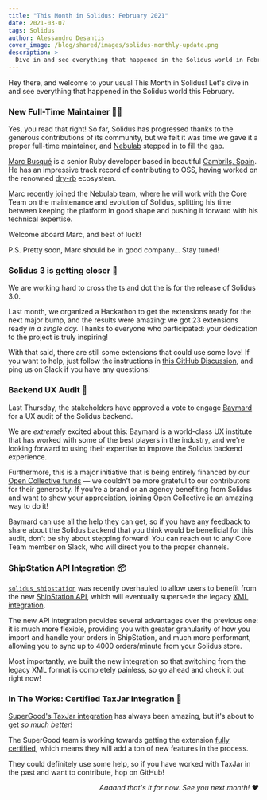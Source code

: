 ```yaml
---
title: "This Month in Solidus: February 2021"
date: 2021-03-07
tags: Solidus
author: Alessandro Desantis
cover_image: /blog/shared/images/solidus-monthly-update.png
description: >
  Dive in and see everything that happened in the Solidus world in February 2021!
---
```


Hey there, and welcome to your usual This Month in Solidus! Let's dive in and see everything that
happened in the Solidus world this February.

### New Full-Time Maintainer 👷‍♂️

Yes, you read that right! So far, Solidus has progressed thanks to the generous contributions of its
community, but we felt it was time we gave it a proper full-time maintainer, and
[Nebulab](https://nebulab.it) stepped in to fill the gap.

[Marc Busqué](https://github.com/waiting-for-dev) is a senior Ruby developer based in beautiful
[Cambrils, Spain](https://en.wikipedia.org/wiki/Cambrils). He has an impressive track record of
contributing to OSS, having worked on the renowned [dry-rb](https://github.com/dry-rb) ecosystem.

Marc recently joined the Nebulab team, where he will work with the Core Team on the maintenance and
evolution  of Solidus, splitting his time between keeping the platform in good shape and pushing it
forward with his technical expertise.

Welcome aboard Marc, and best of luck!

P.S. Pretty soon, Marc should be in good company... Stay tuned!

### Solidus 3 is getting closer 🚀

We are working hard to cross the ts and dot the is for the release of Solidus 3.0.

Last month, we organized a Hackathon to get the extensions ready for the next major bump, and
the results were amazing: we got 23 extensions ready _in a single day._ Thanks to everyone who
participated: your dedication to the project is truly inspiring!

With that said, there are still some extensions that could use some love! If you want to help,
just follow the instructions in [this GitHub Discussion](https://github.com/solidusio/solidus/discussions/3911),
and ping us on Slack if you have any questions!

### Backend UX Audit 🎨

Last Thursday, the stakeholders have approved a vote to engage [Baymard](https://baymard.com/) for
a UX audit of the Solidus backend.

We are _extremely_ excited about this: Baymard is a world-class UX institute that has worked with
some of the best players in the industry, and we're looking forward to using their expertise to
improve the Solidus backend experience.

Furthermore, this is a major initiative that is being entirely financed by our
[Open Collective funds](https://opencollective.com/solidus) — we couldn't be more grateful to our
contributors for their generosity. If you're a brand or an agency benefiting from Solidus and want
to show your appreciation, joining Open Collective ie an amazing way to do it! 

Baymard can use all the help they can get, so if you have any feedback to share about the Solidus
backend that you think would be beneficial for this audit, don't be shy about stepping forward! You
can reach out to any Core Team member on Slack, who will direct you to the proper channels.

### ShipStation API Integration 📦

[`solidus_shipstation`](https://github.com/solidusio-contrib/solidus_shipstation) was recently
overhauled to allow users to benefit from the new [ShipStation API](https://www.shipstation.com/docs/api/),
which will eventually supersede the legacy [XML integration](https://help.shipstation.com/hc/en-us/articles/360025856192-Custom-Store-Development-Guide).

The new API integration provides several advantages over the previous one: it is much more flexible,
providing you with greater granularity of how you import and handle your orders in ShipStation, and
much more performant, allowing you to sync up to 4000 orders/minute from your Solidus store.

Most importantly, we built the new integration so that switching from the legacy XML format is
completely painless, so go ahead and check it out right now!

### In The Works: Certified TaxJar Integration 💸

[SuperGood's TaxJar integration](https://github.com/SuperGoodSoft/solidus_taxjar) has always been
amazing, but it's about to get _so much better!_

The SuperGood team is working towards getting the extension [fully certified](https://developers.taxjar.com/integrations/certification-guidelines/),
which means they will add a ton of new features in the process.

They could definitely use some help, so if you have worked with TaxJar in the past and want to
contribute, hop on GitHub!

_<p style="text-align: right">Aaaand that's it for now. See you next month! ❤️</p>_
